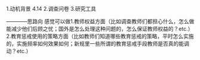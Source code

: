 1.动机背景 4.14
2.调查问卷
3.研究工具



————思路向
感觉可以做1.教师权益方面（比如调查教师们都担心什么，怎么做能减少他们后顾之忧；国外是怎么处理这种问题的，怎么保证教师权益的？etc.）2.教育惩戒使用的策略方面（比如教师们知道哪些教育惩戒的策略，平时怎么实施的，实施频率如何效果如何；新规里一些所谓的教育惩戒手段教师是否真的能调动？etc.）

